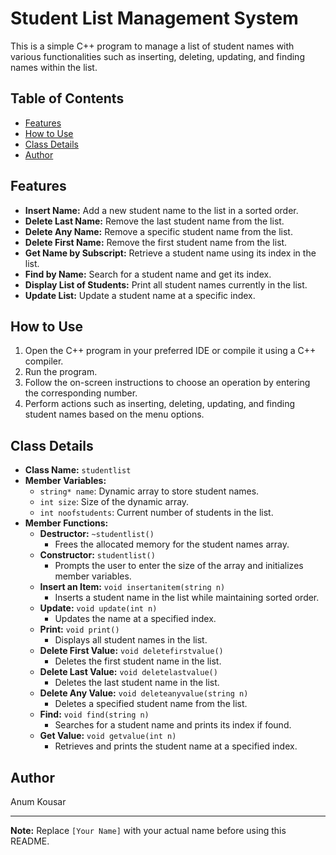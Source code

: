 # Student List Management System

This is a simple C++ program to manage a list of student names with various functionalities such as inserting, deleting, updating, and finding names within the list.

## Table of Contents
- [Features](#features)
- [How to Use](#how-to-use)
- [Class Details](#class-details)
- [Author](#author)

## Features
- **Insert Name:** Add a new student name to the list in a sorted order.
- **Delete Last Name:** Remove the last student name from the list.
- **Delete Any Name:** Remove a specific student name from the list.
- **Delete First Name:** Remove the first student name from the list.
- **Get Name by Subscript:** Retrieve a student name using its index in the list.
- **Find by Name:** Search for a student name and get its index.
- **Display List of Students:** Print all student names currently in the list.
- **Update List:** Update a student name at a specific index.

## How to Use
1. Open the C++ program in your preferred IDE or compile it using a C++ compiler.
2. Run the program.
3. Follow the on-screen instructions to choose an operation by entering the corresponding number.
4. Perform actions such as inserting, deleting, updating, and finding student names based on the menu options.

## Class Details
- **Class Name:** `studentlist`
- **Member Variables:**
  - `string* name`: Dynamic array to store student names.
  - `int size`: Size of the dynamic array.
  - `int noofstudents`: Current number of students in the list.
- **Member Functions:**
  - **Destructor:** `~studentlist()`
    - Frees the allocated memory for the student names array.
  - **Constructor:** `studentlist()`
    - Prompts the user to enter the size of the array and initializes member variables.
  - **Insert an Item:** `void insertanitem(string n)`
    - Inserts a student name in the list while maintaining sorted order.
  - **Update:** `void update(int n)`
    - Updates the name at a specified index.
  - **Print:** `void print()`
    - Displays all student names in the list.
  - **Delete First Value:** `void deletefirstvalue()`
    - Deletes the first student name in the list.
  - **Delete Last Value:** `void deletelastvalue()`
    - Deletes the last student name in the list.
  - **Delete Any Value:** `void deleteanyvalue(string n)`
    - Deletes a specified student name from the list.
  - **Find:** `void find(string n)`
    - Searches for a student name and prints its index if found.
  - **Get Value:** `void getvalue(int n)`
    - Retrieves and prints the student name at a specified index.

## Author
Anum Kousar

---

**Note:** Replace `[Your Name]` with your actual name before using this README.
